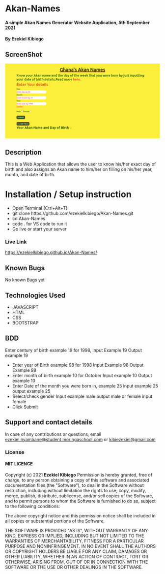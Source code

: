 # Akan-Names
#### A simple Akan Names Generator Website Application, 5th September 2021
#### By **Ezekiel Kibiego**

## ScreenShot
<img src="images/Screenshot2.png">

## Description
This is a Web Application that allows the user to know his/her exact day of birth and also assigns an Akan name to him/her on filling on his/her year, month, and date of birth.

# Installation / Setup instruction

<ul>
<li>Open Terminal {Ctrl+Alt+T}</li>
<li>git clone https://github.com/ezekielkibiego/Akan-Names.git</li>
<li>cd Akan-Names</li>
<li>code . for VS code to run it</li>
<li>Go live or start your server</li>
</ul>

### Live Link

<a>https://ezekielkibiego.github.io/Akan-Names/</a>

## Known Bugs

No known Bugs yet

## Technologies Used

<ul>
<li>JAVASCRIPT</li>
<li>HTML</li>
<li>CSS</li>
<li>BOOTSTRAP</li>
</ul>

## BDD
Enter century of birth example 19 for 1998, Input Example 19 Output example 19

<ul>
<li>Enter year of Birth example 98 for 1998 Input Example 98 Output Example 98
</li>
<li>Enter month of birth example 10 for October Input example 10 Output example 10</li>
<li>Enter Date of the month you were born in, example 25 input example 25 output example 25</li>
<li>Select/check gender Input example male output male or female input female</li>
<li>Click Submit</li>
</ul>

## Support and contact details
In case of any contributions or questions, email ezekiel.nyambane@student.moringaschool.com or kibiezekiel@gmail.com

### License

 #### MIT LICENCE

Copyright (c) 2021 **Ezekiel Kibiego**
Permission is hereby granted, free of charge, to any person obtaining a copy
of this software and associated documentation files (the "Software"), to deal
in the Software without restriction, including without limitation the rights
to use, copy, modify, merge, publish, distribute, sublicense, and/or sell
copies of the Software, and to permit persons to whom the Software is
furnished to do so, subject to the following conditions:

The above copyright notice and this permission notice shall be included in all
copies or substantial portions of the Software.

THE SOFTWARE IS PROVIDED "AS IS", WITHOUT WARRANTY OF ANY KIND, EXPRESS OR
IMPLIED, INCLUDING BUT NOT LIMITED TO THE WARRANTIES OF MERCHANTABILITY,
FITNESS FOR A PARTICULAR PURPOSE AND NONINFRINGEMENT. IN NO EVENT SHALL THE
AUTHORS OR COPYRIGHT HOLDERS BE LIABLE FOR ANY CLAIM, DAMAGES OR OTHER
LIABILITY, WHETHER IN AN ACTION OF CONTRACT, TORT OR OTHERWISE, ARISING FROM,
OUT OF OR IN CONNECTION WITH THE SOFTWARE OR THE USE OR OTHER DEALINGS IN THE
SOFTWARE.
  

